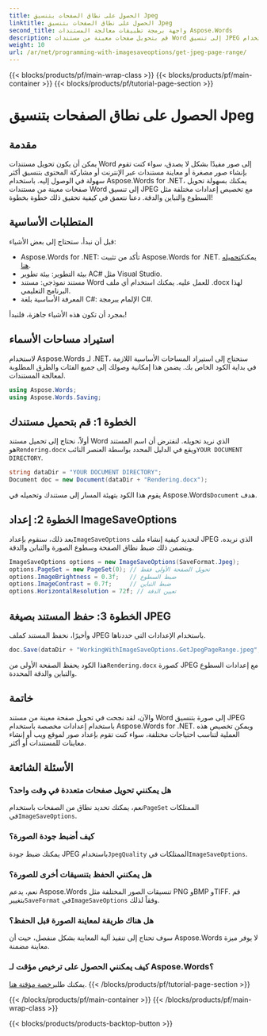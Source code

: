 ```yaml
---
title: الحصول على نطاق الصفحات بتنسيق Jpeg
linktitle: الحصول على نطاق الصفحات بتنسيق Jpeg
second_title: واجهة برمجة تطبيقات معالجة المستندات Aspose.Words
description: قم بتحويل صفحات معينة من مستندات Word إلى تنسيق JPEG باستخدام إعدادات مخصصة باستخدام Aspose.Words for .NET. تعرف على كيفية ضبط السطوع والتباين والدقة خطوة بخطوة.
weight: 10
url: /ar/net/programming-with-imagesaveoptions/get-jpeg-page-range/
---
```


{{< blocks/products/pf/main-wrap-class >}}
{{< blocks/products/pf/main-container >}}
{{< blocks/products/pf/tutorial-page-section >}}

# الحصول على نطاق الصفحات بتنسيق Jpeg

## مقدمة

يمكن أن يكون تحويل مستندات Word إلى صور مفيدًا بشكل لا يصدق، سواء كنت تقوم بإنشاء صور مصغرة أو معاينة مستندات عبر الإنترنت أو مشاركة المحتوى بتنسيق أكثر سهولة في الوصول إليه. باستخدام Aspose.Words for .NET، يمكنك بسهولة تحويل صفحات معينة من مستندات Word إلى تنسيق JPEG مع تخصيص إعدادات مختلفة مثل السطوع والتباين والدقة. دعنا نتعمق في كيفية تحقيق ذلك خطوة بخطوة!

## المتطلبات الأساسية

قبل أن نبدأ، ستحتاج إلى بعض الأشياء:

-  Aspose.Words for .NET: تأكد من تثبيت Aspose.Words for .NET. يمكنك[تحميله هنا](https://releases.aspose.com/words/net/).
- بيئة التطوير: بيئة تطوير AC# مثل Visual Studio.
- مستند نموذجي: مستند Word للعمل عليه. يمكنك استخدام أي ملف .docx لهذا البرنامج التعليمي.
- المعرفة الأساسية بلغة C#: الإلمام ببرمجة C#.

بمجرد أن تكون هذه الأشياء جاهزة، فلنبدأ!

## استيراد مساحات الأسماء

لاستخدام Aspose.Words لـ .NET، ستحتاج إلى استيراد المساحات الأساسية اللازمة في بداية الكود الخاص بك. يضمن هذا إمكانية وصولك إلى جميع الفئات والطرق المطلوبة لمعالجة المستندات.

```csharp
using Aspose.Words;
using Aspose.Words.Saving;
```

## الخطوة 1: قم بتحميل مستندك

أولاً، نحتاج إلى تحميل مستند Word الذي نريد تحويله. لنفترض أن اسم المستند هو`Rendering.docx` ويقع في الدليل المحدد بواسطة العنصر النائب`YOUR DOCUMENT DIRECTORY`.

```csharp
string dataDir = "YOUR DOCUMENT DIRECTORY";
Document doc = new Document(dataDir + "Rendering.docx");
```

 يقوم هذا الكود بتهيئة المسار إلى مستندك وتحميله في Aspose.Words`Document` هدف.

## الخطوة 2: إعداد ImageSaveOptions

 بعد ذلك، سنقوم بإعداد`ImageSaveOptions` لتحديد كيفية إنشاء ملف JPEG الذي نريده. ويتضمن ذلك ضبط نطاق الصفحة وسطوع الصورة والتباين والدقة.

```csharp
ImageSaveOptions options = new ImageSaveOptions(SaveFormat.Jpeg);
options.PageSet = new PageSet(0); // تحويل الصفحة الأولى فقط
options.ImageBrightness = 0.3f;   // ضبط السطوع
options.ImageContrast = 0.7f;     // ضبط التباين
options.HorizontalResolution = 72f; // تعيين الدقة
```

## الخطوة 3: حفظ المستند بصيغة JPEG

وأخيرًا، نحفظ المستند كملف JPEG باستخدام الإعدادات التي حددناها.

```csharp
doc.Save(dataDir + "WorkingWithImageSaveOptions.GetJpegPageRange.jpeg", options);
```

 هذا الكود يحفظ الصفحة الأولى من`Rendering.docx` كصورة JPEG مع إعدادات السطوع والتباين والدقة المحددة.

## خاتمة

والآن، لقد نجحت في تحويل صفحة معينة من مستند Word إلى صورة بتنسيق JPEG باستخدام إعدادات مخصصة باستخدام Aspose.Words for .NET. ويمكن تخصيص هذه العملية لتناسب احتياجات مختلفة، سواء كنت تقوم بإعداد صور لموقع ويب أو إنشاء معاينات للمستندات أو أكثر.

## الأسئلة الشائعة

### هل يمكنني تحويل صفحات متعددة في وقت واحد؟
 نعم، يمكنك تحديد نطاق من الصفحات باستخدام`PageSet` الممتلكات في`ImageSaveOptions`.

### كيف أضبط جودة الصورة؟
 يمكنك ضبط جودة JPEG باستخدام`JpegQuality` الممتلكات في`ImageSaveOptions`.

### هل يمكنني الحفظ بتنسيقات أخرى للصورة؟
 نعم، يدعم Aspose.Words تنسيقات الصور المختلفة مثل PNG وBMP وTIFF. قم بتغيير`SaveFormat` في`ImageSaveOptions` وفقاً لذلك.

### هل هناك طريقة لمعاينة الصورة قبل الحفظ؟
سوف تحتاج إلى تنفيذ آلية المعاينة بشكل منفصل، حيث أن Aspose.Words لا يوفر ميزة معاينة مضمنة.

### كيف يمكنني الحصول على ترخيص مؤقت لـ Aspose.Words؟
 يمكنك طلب[رخصة مؤقتة هنا](https://purchase.aspose.com/temporary-license/).
{{< /blocks/products/pf/tutorial-page-section >}}

{{< /blocks/products/pf/main-container >}}
{{< /blocks/products/pf/main-wrap-class >}}

{{< blocks/products/products-backtop-button >}}
